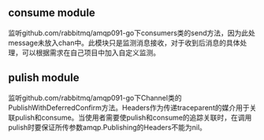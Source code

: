 ## **consume module**

监听github.com/rabbitmq/amqp091-go下consumers类的send方法，因为此处message未放入chan中。此模块只是监测消息接收，对于收到后消息的具体处理，可以根据需求在自己项目中加入自定义监测。

## **pulish module**

监听github.com/rabbitmq/amqp091-go下Channel类的PublishWithDeferredConfirm方法。Headers作为传递traceparent的媒介用于关联pulish和consume。当使用者需要使pulish和consume的追踪关联时，在调用pulish时要保证所传参数amqp.Publishing的Headers不能为nil。
